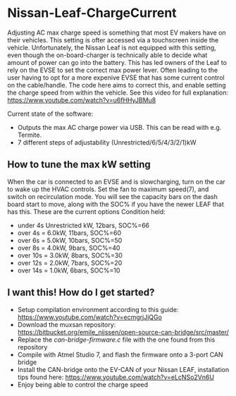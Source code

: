 # Nissan-Leaf-ChargeCurrent
Adjusting AC max charge speed is something that most EV makers have on their vehicles. This setting is ofter accessed via a touchscreen inside the vehicle. Unfortunately, the Nissan Leaf is not equipped with this setting, even though the on-board-charger is technically able to decide what amount of power can go into the battery. This has led owners of the Leaf to rely on the EVSE to set the correct max power lever. Often leading to the user having to opt for a more expenive EVSE that has some current control on the cable/handle. The code here aims to correct this, and enable setting the charge speed from within the vehicle. See this video for full explanation: https://www.youtube.com/watch?v=u6fHHyJBMu8

Current state of the software: 
* Outputs the max AC charge power via USB. This can be read with e.g. Termite.
* 7 different steps of adjustability (Unrestricted/6/5/4/3/2/1)kW

## How to tune the max kW setting
When the car is connected to an EVSE and is slowcharging, turn on the car to wake up the HVAC controls. Set the fan to maximum speed(7), and switch on recirculation mode. You will see the capacity bars on the dash board start to move, along with the SOC% if you have the newer LEAF that has this. These are the current options
Condition held:
* under 4s Unrestricted kW, 12bars, SOC%=66
* over 4s = 6.0kW, 11bars, SOC%=60
* over 6s = 5.0kW, 10bars, SOC%=50
* over 8s = 4.0kW, 9bars, SOC%=40
* over 10s = 3.0kW, 8bars, SOC%=30
* over 12s = 2.0kW, 7bars, SOC%=20
* over 14s = 1.0kW, 6bars, SOC%=10


## I want this! How do I get started?
* Setup compilation environment according to this guide: https://www.youtube.com/watch?v=ecmgrjJjQGo
* Download the muxsan repository: https://bitbucket.org/emile_nijssen/open-source-can-bridge/src/master/ 
* Replace the _can-bridge-firmware.c_ file with the one found from this repository
* Compile with Atmel Studio 7, and flash the firmware onto a 3-port CAN bridge
* Install the CAN-bridge onto the EV-CAN of your Nissan LEAF, installation tips found here: https://www.youtube.com/watch?v=eLcNSo2Vn6U
* Enjoy being able to control the charge speed
